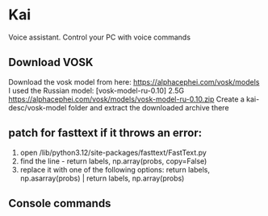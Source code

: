 # Kai
Voice assistant. Control your PC with voice commands

## Download VOSK
Download the vosk model from here: https://alphacephei.com/vosk/models
I used the Russian model: [vosk-model-ru-0.10] 2.5G https://alphacephei.com/vosk/models/vosk-model-ru-0.10.zip
Create a kai-desc/vosk-model folder and extract the downloaded archive there

## patch for fasttext if it throws an error:
1. open <venv>/lib/python3.12/site-packages/fasttext/FastText.py
2. find the line - return labels, np.array(probs, copy=False)
3. replace it with one of the following options: return labels, np.asarray(probs) | return labels, np.array(probs)

## Console commands